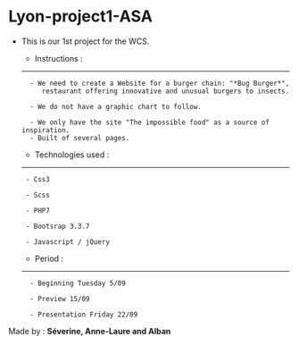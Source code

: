 # Lyon-project1-ASA

 - This is our 1st project for the WCS. 
 
    * Instructions :
    -----------------
         - We need to create a Website for a burger chain: "*Bug Burger*", 
            restaurant offering innovative and unusual burgers to insects.
            
         - We do not have a graphic chart to follow.
         
         - We only have the site "The impossible food" as a source of inspiration.
         - Built of several pages.
         
    * Technologies used :
     --------------------- 
        - Css3
        
        - Scss
        
        - PHP7
        
        - Bootsrap 3.3.7
        
        - Javascript / jQuery
        
      
    * Period : 
    ----------
         - Beginning Tuesday 5/09
         
         - Preview 15/09  
         
         - Presentation Friday 22/09
      

 
 
Made by : **Séverine, Anne-Laure and Alban**
